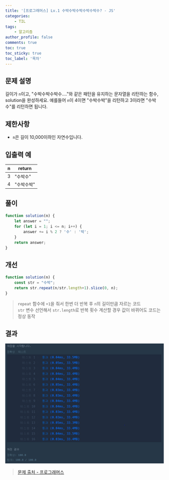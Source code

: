```yaml
---
title: '[프로그래머스] Lv.1 수박수박수박수박수박수? - JS'
categories:
    - TIL
tags:
    - 알고리즘
author_profile: false
comments: true
toc: true
toc_sticky: true
toc_label: '목차'
---
```


## 문제 설명
길이가 `n`이고, "수박수박수박수...."와 같은 패턴을 유지하는 문자열을 리턴하는 함수, solution을 완성하세요. 예를들어 `n`이 4이면 "수박수박"을 리턴하고 3이라면 "수박수"를 리턴하면 됩니다.

## 제한사항
* `n`은 길이 10,000이하인 자연수입니다.

## 입출력 예

| n | return     |
|---|------------|
| 3 | "수박수"   |
| 4 | "수박수박" |

## 풀이
```javascript
function solution(n) {
    let answer = "";
    for (let i = 1; i <= n; i++) {
        answer += i % 2 ? '수' : '박';
    }
    return answer;
}
```

## 개선
```javascript
function solution(n) {
    const str = "수박";
    return str.repeat(n/str.length+1).slice(0, n);
}
```
> `repeat` 함수에 `+1`을 줘서 한번 더 반복 후 `n`의 길이만큼 자르는 코드  
> `str` 변수 선언해서 `str.length`로 반복 횟수 계산할 경우 값이 바뀌어도 코드는 정상 동작

## 결과
![result](/assets/images/2023/08-22/algorithm-02-result.png)

>[문제 출처 - 프로그래머스](https://school.programmers.co.kr/learn/courses/30/lessons/12922?language=javascript#)